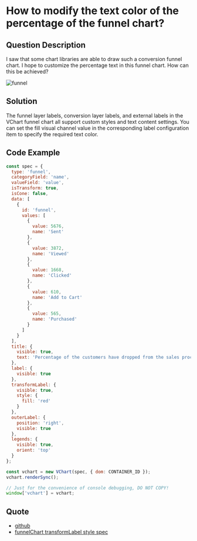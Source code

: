 # How to modify the text color of the percentage of the funnel chart?

## Question Description

I saw that some chart libraries are able to draw such a conversion funnel chart. I hope to customize the percentage text in this funnel chart. How can this be achieved?

![funnel](/vchart/faq/81-0.png)

## Solution

The funnel layer labels, conversion layer labels, and external labels in the VChart funnel chart all support custom styles and text content settings. You can set the fill visual channel value in the corresponding label configuration item to specify the required text color.

## Code Example

```javascript livedemo
const spec = {
  type: 'funnel',
  categoryField: 'name',
  valueField: 'value',
  isTransform: true,
  isCone: false,
  data: [
    {
      id: 'funnel',
      values: [
        {
          value: 5676,
          name: 'Sent'
        },
        {
          value: 3872,
          name: 'Viewed'
        },
        {
          value: 1668,
          name: 'Clicked'
        },
        {
          value: 610,
          name: 'Add to Cart'
        },
        {
          value: 565,
          name: 'Purchased'
        }
      ]
    }
  ],
  title: {
    visible: true,
    text: 'Percentage of the customers have dropped from the sales process'
  },
  label: {
    visible: true
  },
  transformLabel: {
    visible: true,
    style: {
      fill: 'red'
    }
  },
  outerLabel: {
    position: 'right',
    visible: true
  },
  legends: {
    visible: true,
    orient: 'top'
  }
};

const vchart = new VChart(spec, { dom: CONTAINER_ID });
vchart.renderSync();

// Just for the convenience of console debugging, DO NOT COPY!
window['vchart'] = vchart;
```

## Quote

- [github](https://github.com/VisActor/VChart)
- [funnelChart transformLabel style spec](https://www.visactor.io/vchart/option/funnelChart#transformLabel.style.fill)
